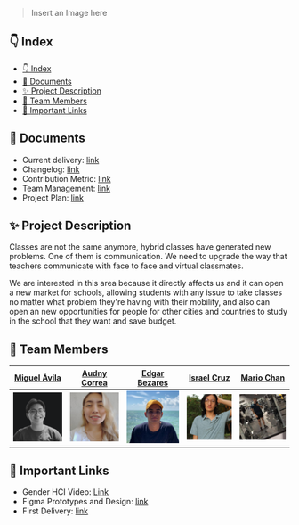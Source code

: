 > Insert an Image here

## 👇 Index

- [👇 Index](#-index)
- [📜 Documents](#-documents)
- [✨ Project Description](#-project-description)
- [👥 Team Members](#-team-members)
- [🔗 Important Links](#-important-links)

## 📜 Documents

- Current delivery: [link](docs/delivery.md)
- Changelog: [link](docs/changelog.md)
- Contribution Metric: [link](docs/contribution.md)
- Team Management: [link](docs/management.md)
- Project Plan: [link](docs/project.md)

## ✨ Project Description

Classes are not the same anymore,  hybrid classes have generated new problems. One of them is communication. We need to upgrade the way that teachers communicate with face to face and virtual classmates. 

We are interested in this area because it directly affects us and it can open a new market for schools, allowing students with any issue to take classes no matter what problem they're having with their mobility, and also can open an new opportunities for people for other cities and countries to study in the school that they want and save budget.

## 👥 Team Members

| [Miguel Ávila](https://github.com/migueravila) | [Audny Correa](https://github.com/Audny738) | [Edgar Bezares](https://github.com/edgarbezares) | [Israel Cruz](https://github.com/VanillaICe-jpg) | [Mario Chan](https://github.com/MarioJChanZurita) |
| ---------------------------------------------- | ------------------------------------------- | ------------------------------------------------ | ------------------------------------------------ | ------------------------------------------------- |
| <img src="assets/int1.png" >                   | <img src="assets/int2.png">                 | <img src="assets/int3.png">                      | <img src="assets/int4.png">                      | <img src="assets/int5.png">                       |

## 🔗 Important Links

- Gender HCI Video: [Link](https://www.youtube.com/watch?v=rfJKmPEEbW8)
- Figma Prototypes and Design: [link](https://www.figma.com/file/gaBNXWxGpDeeKRgYx9s2wp/Hybideo?node-id=0%3A1)
- First Delivery: [link](https://youtu.be/Xt-d1-nP-_c)